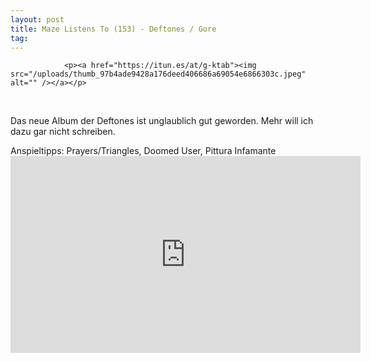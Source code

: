 ```yaml
---
layout: post
title: Maze Listens To (153) - Deftones / Gore
tag: 
---
```



                <p><a href="https://itun.es/at/g-ktab"><img src="/uploads/thumb_97b4ade9428a176deed406686a69054e6866303c.jpeg" alt="" /></a></p>
<p>&nbsp;</p>
<p>Das neue Album der Deftones ist unglaublich gut geworden. Mehr will ich dazu gar nicht schreiben.</p>
<p>Anspieltipps: Prayers/Triangles, Doomed User, Pittura Infamante<iframe src="https://www.youtube.com/embed/Aztiwn17vpE" width="560" height="315" frameborder="0"></iframe></p>
            
